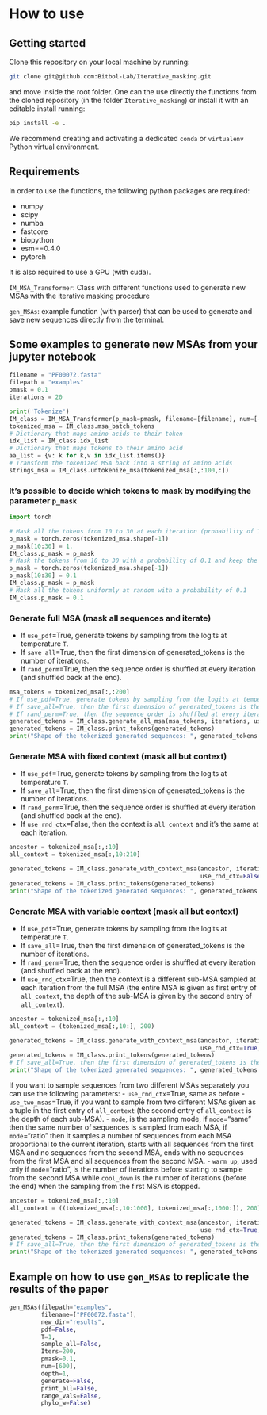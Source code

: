 # How to use

<!-- WARNING: THIS FILE WAS AUTOGENERATED! DO NOT EDIT! -->

## Getting started

Clone this repository on your local machine by running:

``` bash
git clone git@github.com:Bitbol-Lab/Iterative_masking.git
```

and move inside the root folder. One can the use directly the functions
from the cloned repository (in the folder `Iterative_masking`) or
install it with an editable install running:

``` bash
pip install -e .
```

We recommend creating and activating a dedicated `conda` or `virtualenv`
Python virtual environment.

## Requirements

In order to use the functions, the following python packages are
required:

- numpy
- scipy
- numba
- fastcore
- biopython
- esm==0.4.0
- pytorch

It is also required to use a GPU (with cuda).

`IM_MSA_Transformer`: Class with different functions used to generate
new MSAs with the iterative masking procedure

`gen_MSAs`: example function (with parser) that can be used to generate
and save new sequences directly from the terminal.

## Some examples to generate new MSAs from your jupyter notebook

``` python
filename = "PF00072.fasta"
filepath = "examples"
pmask = 0.1
iterations = 20

print('Tokenize')
IM_class = IM_MSA_Transformer(p_mask=pmask, filename=[filename], num=[-1], filepath=filepath)
tokenized_msa = IM_class.msa_batch_tokens
# Dictionary that maps amino acids to their token
idx_list = IM_class.idx_list
# Dictionary that maps tokens to their amino acid
aa_list = {v: k for k,v in idx_list.items()}
# Transform the tokenized MSA back into a string of amino acids
strings_msa = IM_class.untokenize_msa(tokenized_msa[:,:100,:])
```

### It’s possible to decide which tokens to mask by modifying the parameter `p_mask`

``` python
import torch

# Mask all the tokens from 10 to 30 at each iteration (probability of 1) and keep the rest of the tokens unmasked
p_mask = torch.zeros(tokenized_msa.shape[-1])
p_mask[10:30] = 1.
IM_class.p_mask = p_mask
# Mask the tokens from 10 to 30 with a probability of 0.1 and keep the rest of the tokens unmasked
p_mask = torch.zeros(tokenized_msa.shape[-1])
p_mask[10:30] = 0.1
IM_class.p_mask = p_mask
# Mask all the tokens uniformly at random with a probability of 0.1
IM_class.p_mask = 0.1
```

### Generate full MSA (mask all sequences and iterate)

- If `use_pdf`=True, generate tokens by sampling from the logits at
  temperature `T`.
- If `save_all`=True, then the first dimension of generated_tokens is
  the number of iterations.
- If `rand_perm`=True, then the sequence order is shuffled at every
  iteration (and shuffled back at the end).

``` python
msa_tokens = tokenized_msa[:,:200]
# If use_pdf=True, generate tokens by sampling from the logits at temperature T
# If save_all=True, then the first dimension of generated_tokens is the number of iterations
# If rand_perm=True, then the sequence order is shuffled at every iteration (and shuffled back at the end)
generated_tokens = IM_class.generate_all_msa(msa_tokens, iterations, use_pdf=False, T=1, save_all=True, rand_perm=True)
generated_tokens = IM_class.print_tokens(generated_tokens)
print("Shape of the tokenized generated sequences: ", generated_tokens.shape)
```

### Generate MSA with fixed context (mask all but context)

- If `use_pdf`=True, generate tokens by sampling from the logits at
  temperature `T`.
- If `save_all`=True, then the first dimension of generated_tokens is
  the number of iterations.
- If `rand_perm`=True, then the sequence order is shuffled at every
  iteration (and shuffled back at the end).
- If `use_rnd_ctx`=False, then the context is `all_context` and it’s the
  same at each iteration.

``` python
ancestor = tokenized_msa[:,:10]
all_context = tokenized_msa[:,10:210]

generated_tokens = IM_class.generate_with_context_msa(ancestor, iterations, use_pdf=False, T=1, all_context=all_context,
                                                      use_rnd_ctx=False, save_all=True, rand_perm=True)
generated_tokens = IM_class.print_tokens(generated_tokens)
print("Shape of the tokenized generated sequences: ", generated_tokens.shape)
```

### Generate MSA with variable context (mask all but context)

- If `use_pdf`=True, generate tokens by sampling from the logits at
  temperature `T`.
- If `save_all`=True, then the first dimension of generated_tokens is
  the number of iterations.
- If `rand_perm`=True, then the sequence order is shuffled at every
  iteration (and shuffled back at the end).
- If `use_rnd_ctx`=True, then the context is a different sub-MSA sampled
  at each iteration from the full MSA (the entire MSA is given as first
  entry of `all_context`, the depth of the sub-MSA is given by the
  second entry of `all_context`).

``` python
ancestor = tokenized_msa[:,:10]
all_context = (tokenized_msa[:,10:], 200)

generated_tokens = IM_class.generate_with_context_msa(ancestor, iterations, use_pdf=False, T=1, all_context=all_context,
                                                      use_rnd_ctx=True, use_two_msas=False, mode="same", save_all=True, rand_perm=True)
generated_tokens = IM_class.print_tokens(generated_tokens)
# If save_all=True, then the first dimension of generated_tokens is the number of iterations
print("Shape of the tokenized generated sequences: ", generated_tokens.shape)
```

If you want to sample sequences from two different MSAs separately you
can use the following parameters: - `use_rnd_ctx`=True, same as before -
`use_two_msas`=True, if you want to sample from two different MSAs given
as a tuple in the first entry of `all_context` (the second entry of
`all_context` is the depth of each sub-MSA). - `mode`, is the sampling
mode, if `mode`=“same” then the same number of sequences is sampled from
each MSA, if `mode`=“ratio” then it samples a number of sequences from
each MSA proportional to the current iteration, starts with all
sequences from the first MSA and no sequences from the second MSA, ends
with no sequences from the first MSA and all sequences from the second
MSA. - `warm_up`, used only if `mode`=“ratio”, is the number of
iterations before starting to sample from the second MSA while
`cool_down` is the number of iterations (before the end) when the
sampling from the first MSA is stopped.

``` python
ancestor = tokenized_msa[:,:10]
all_context = ((tokenized_msa[:,10:1000], tokenized_msa[:,1000:]), 200)

generated_tokens = IM_class.generate_with_context_msa(ancestor, iterations, use_pdf=False, T=1, all_context=all_context,
                                                      use_rnd_ctx=True, use_two_msas=True, mode="same", warm_up=0, cool_down=0, save_all=True, rand_perm=True)
generated_tokens = IM_class.print_tokens(generated_tokens)
# If save_all=True, then the first dimension of generated_tokens is the number of iterations
print("Shape of the tokenized generated sequences: ", generated_tokens.shape)
```

## Example on how to use `gen_MSAs` to replicate the results of the paper

``` python
gen_MSAs(filepath="examples",
         filename=["PF00072.fasta"],
         new_dir="results",
         pdf=False,
         T=1,
         sample_all=False,
         Iters=200,
         pmask=0.1,
         num=[600],
         depth=1,
         generate=False,
         print_all=False,
         range_vals=False,
         phylo_w=False)
```
